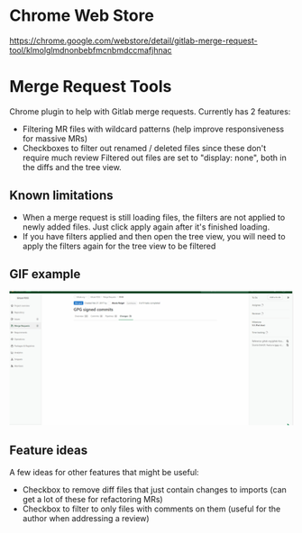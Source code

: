 # Chrome Web Store

https://chrome.google.com/webstore/detail/gitlab-merge-request-tool/klmolglmdnonbebfmcnbmdccmafjhnac

# Merge Request Tools

Chrome plugin to help with Gitlab merge requests. Currently has 2 features: 

* Filtering MR files with wildcard patterns (help improve responsiveness for massive MRs)
* Checkboxes to filter out renamed / deleted files since these don't require much review
Filtered out files are set to "display: none", both in the diffs and the tree view.

## Known limitations

* When a merge request is still loading files, the filters are not applied to newly added files. Just click apply again after it's finished loading.
* If you have filters applied and then open the tree view, you will need to apply the filters again for the tree view to be filtered
## GIF example

![File filters](image/example.gif)

## Feature ideas

A few ideas for other features that might be useful:

* Checkbox to remove diff files that just contain changes to imports (can get a lot of these for refactoring MRs)
* Checkbox to filter to only files with comments on them (useful for the author when addressing a review)
